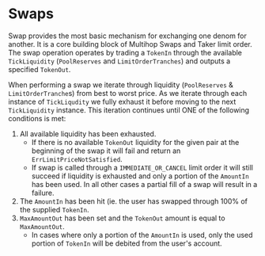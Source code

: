 # Swaps

Swap provides the most basic mechanism for exchanging one denom for another. It is a core building block of Multihop Swaps and Taker limit order. The swap operation operates by trading a `TokenIn` through the available `TickLiquidity` (`PoolReserves` and `LimitOrderTranches`) and  outputs a specified `TokenOut`.

When performing a swap we iterate through liquidity (`PoolReserves` & `LimitOrderTranche`s) from best to worst price.  As we iterate through each instance of `TickLiqudity` we fully exhaust it before moving to the next `TickLiquidity` instance. This iteration continues until ONE of the following conditions is met:

1. All available liquidity has been exhausted.
    - If there is no available `TokenOut` liquidity for the given pair at the beginning of the swap it will fail and return an `ErrLimitPriceNotSatisfied`.
    - If swap is called through a `IMMEDIATE_OR_CANCEL` limit order it will still succeed if liquidity is exhausted and only a portion of the `AmountIn` has been used. In all other cases a partial fill of a swap will result in a failure.
2. The `AmountIn` has been hit (ie. the user has swapped through 100% of the supplied `TokenIn`.
3. `MaxAmountOut` has been set and the `TokenOut` amount is equal to `MaxAmountOut`.
    - In cases where only a portion of the `AmountIn` is used, only the used portion of `TokenIn` will be debited from the user's account.
